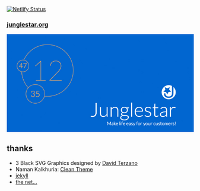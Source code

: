 [![Netlify Status](https://api.netlify.com/api/v1/badges/f1e23e88-7158-47cd-b272-6ebbc9e953c4/deploy-status)](https://app.netlify.com/sites/junglestar/deploys)

### [junglestar.org](https://junglestar.org)

![junglestar.org](/assets/jpg/screen.jpg)

## thanks
- 3 Black SVG Graphics designed by [David Terzano](http://work-it.it)
- Naman Kalkhuria: [Clean Theme](http://knaman2609.github.io/clean/)
- [jekyll](http://jekyllrb.com)
- [the net...](http://www...)
